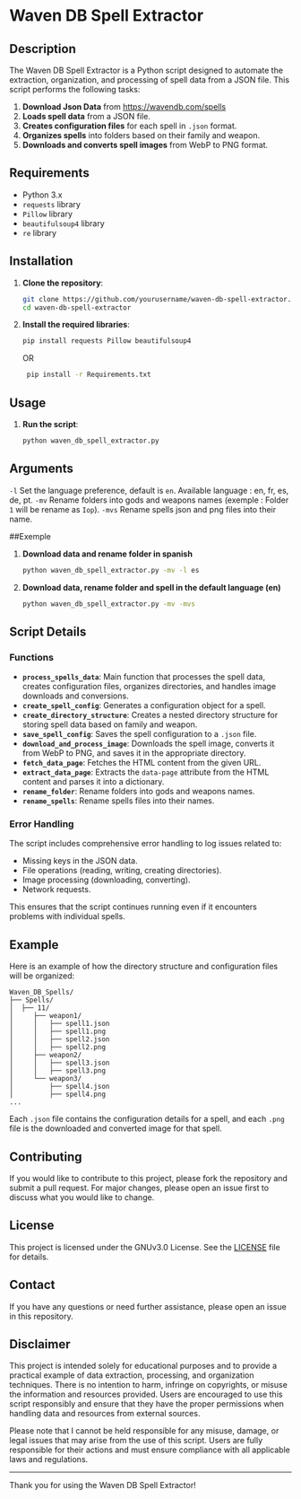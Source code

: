 # Waven DB Spell Extractor

## Description

The Waven DB Spell Extractor is a Python script designed to automate the extraction, organization, and processing of spell data from a JSON file. This script performs the following tasks:

1. **Download Json Data** from https://wavendb.com/spells
2. **Loads spell data** from a JSON file.
3. **Creates configuration files** for each spell in `.json` format.
4. **Organizes spells** into folders based on their family and weapon.
5. **Downloads and converts spell images** from WebP to PNG format.

## Requirements

- Python 3.x
- `requests` library
- `Pillow` library
- `beautifulsoup4` library
- `re` library

## Installation

1. **Clone the repository**:
    ```sh
    git clone https://github.com/yourusername/waven-db-spell-extractor.git
    cd waven-db-spell-extractor
    ```

2. **Install the required libraries**:
    ```sh
    pip install requests Pillow beautifulsoup4
    ```
    OR
   ```sh
    pip install -r Requirements.txt
    ```

## Usage
1. **Run the script**:
    ```sh
    python waven_db_spell_extractor.py
    ```
## Arguments
`-l` Set the language preference, default is `en`. Available language : en, fr, es, de, pt.
`-mv` Rename folders into gods and weapons names (exemple : Folder `1` will be rename as `Iop`).
`-mvs` Rename spells json and png files into their name.

##Exemple
1. **Download data and rename folder in spanish**
    ```sh
    python waven_db_spell_extractor.py -mv -l es
    ```
2. **Download data, rename folder and spell in the default language (en)**
    ```sh
    python waven_db_spell_extractor.py -mv -mvs
    ```

## Script Details

### Functions

- **`process_spells_data`**: Main function that processes the spell data, creates configuration files, organizes directories, and handles image downloads and conversions.
- **`create_spell_config`**: Generates a configuration object for a spell.
- **`create_directory_structure`**: Creates a nested directory structure for storing spell data based on family and weapon.
- **`save_spell_config`**: Saves the spell configuration to a `.json` file.
- **`download_and_process_image`**: Downloads the spell image, converts it from WebP to PNG, and saves it in the appropriate directory.
- **`fetch_data_page`**: Fetches the HTML content from the given URL.
- **`extract_data_page`**: Extracts the `data-page` attribute from the HTML content and parses it into a dictionary.
- **`rename_folder`**: Rename folders into gods and weapons names.
- **`rename_spells`**: Rename spells files into their names.

### Error Handling

The script includes comprehensive error handling to log issues related to:
- Missing keys in the JSON data.
- File operations (reading, writing, creating directories).
- Image processing (downloading, converting).
- Network requests.

This ensures that the script continues running even if it encounters problems with individual spells.

## Example

Here is an example of how the directory structure and configuration files will be organized:

```
Waven_DB_Spells/
├── Spells/
│  ├── 11/
│     ├── weapon1/
│     │   ├── spell1.json
│     │   ├── spell1.png
│     │   ├── spell2.json
│     │   ├── spell2.png
│     ├── weapon2/
│     │   ├── spell3.json
│     │   ├── spell3.png
│     └── weapon3/
│         ├── spell4.json
│         ├── spell4.png
...
```

Each `.json` file contains the configuration details for a spell, and each `.png` file is the downloaded and converted image for that spell.

## Contributing

If you would like to contribute to this project, please fork the repository and submit a pull request. For major changes, please open an issue first to discuss what you would like to change.

## License

This project is licensed under the GNUv3.0 License. See the [LICENSE](LICENSE) file for details.

## Contact

If you have any questions or need further assistance, please open an issue in this repository.

## Disclaimer
This project is intended solely for educational purposes and to provide a practical example of data extraction, processing, and organization techniques. There is no intention to harm, infringe on copyrights, or misuse the information and resources provided. Users are encouraged to use this script responsibly and ensure that they have the proper permissions when handling data and resources from external sources.

Please note that I cannot be held responsible for any misuse, damage, or legal issues that may arise from the use of this script. Users are fully responsible for their actions and must ensure compliance with all applicable laws and regulations.

---

Thank you for using the Waven DB Spell Extractor!

